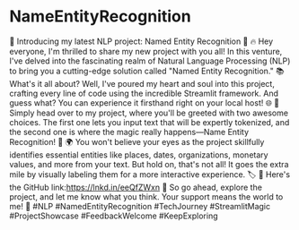 # NameEntityRecognition 
🚀 Introducing my latest NLP project: Named Entity Recognition 🌟
🔥 Hey everyone, I'm thrilled to share my new project with you all! In this venture, I've delved into the fascinating realm of Natural Language Processing (NLP) to bring you a cutting-edge solution called "Named Entity Recognition."
📚 What's it all about? Well, I've poured my heart and soul into this project, crafting every line of code using the incredible Streamlit framework. And guess what? You can experience it firsthand right on your local host! 🌐
🔗 Simply head over to my project, where you'll be greeted with two awesome choices. The first one lets you input text that will be expertly tokenized, and the second one is where the magic really happens—Name Entity Recognition! 🧐
🌍 You won't believe your eyes as the project skillfully identifies essential entities like places, dates, organizations, monetary values, and more from your text. But hold on, that's not all! It goes the extra mile by visually labeling them for a more interactive experience. 🏷️
🎉 Here's the GitHub link:https://lnkd.in/eeQfZWxn
🚀 So go ahead, explore the project, and let me know what you think. Your support means the world to me! 💫
#NLP #NamedEntityRecognition #TechJourney #StreamlitMagic #ProjectShowcase #FeedbackWelcome #KeepExploring
